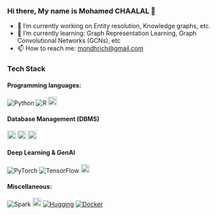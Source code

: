 ### Hi there, My name is Mohamed CHAALAL 👋

- 🔭 I’m currently working on Entity resolution, Knowledge graphs, etc.
- 🌱 I’m currently learning: Graph Representation Learning, Graph Convolutional Networks (GCNs), etc 
- 📫 How to reach me: mondhrich@gmail.com


### Tech Stack

#### Programming languages:
![Python](https://img.shields.io/badge/-Python-yellow?logo=Python)
![R](https://img.shields.io/badge/-R-276DC3?logo=R)
<img src="https://lh3.googleusercontent.com/drive-viewer/AKGpihYjFYSYyjpRfd8JQaXBNPnqK3RB7DbHtv1lUR8StxpmKi6JJJDFK5uQMI9cD5ctsBzoCQTEweapk_Uy3EGJW0Jnvjn0mw=s2560" alt="Java" height="20">

#### Database Management (DBMS)
<img src="https://lh3.googleusercontent.com/drive-viewer/AKGpihbKdFRCldJXBIoGDWDVcK3jML8uWxiXpbNDFMOUAqzfCg_b4zrNy70AsdHNFz2e99B_3qkk6SKlxQFNkdLwCiBX9HbfKiF5ww=s1600-v0" alt="postgresql" height="20"> <img src="https://lh3.googleusercontent.com/drive-viewer/AKGpihaiP-yfmGgzzmcAkDenhrCSI5BgolL6AicKAA5S9IER42tqOifkc5kTgvgqDeummJ_QTZYM2qtQVTddAts65Y52jggxqcXxmrE=s1600-rw-v1" alt="mongodb" height="20"> <img src="https://lh3.googleusercontent.com/drive-viewer/AKGpihbWcN-8m6Keg_6zayBtq4k0WwVl0L959IdcT7evNuIvrepzL2JnVv-k0lTB94wkj86IqJml_wKF1isM809znTTk4Fi-hFS5qvA=s1600-v0" alt="neo4j" height="20">



#### Deep Learning & GenAI
![PyTorch](https://img.shields.io/badge/-PyTorch-white?logo=PyTorch)
![TensorFlow](https://img.shields.io/badge/-TensorFlow-white?logo=TensorFlow)
<img src="https://lh3.googleusercontent.com/drive-viewer/AKGpihbQfrJjihZOMK8cCAHJdiBcNSskPVkWhs5xCWEi_HLYIVQbXBs0umjrt5m2TDJgYalxR-i7H_uQrB5e8VU1BBAspOTOSw=s1600-v0" alt="langchain" height="20.3">




#### Miscellaneous:
![Spark](https://img.shields.io/badge/-Spark-green?logo=apache-Spark)
<img src="https://lh3.googleusercontent.com/drive-viewer/AKGpihbAPV-WBawSg7Sc8N9kwkyrmuL3xezkcI0ePI7i67bMTUwdu1ll9sw-Im4Cbp1ft3FWosBTAtSL2g_XtyyMJlOVCgNWtYXdxw=s2560" alt="aws" height="20">
[![Hugging](https://img.shields.io/badge/%F0%9F%A4%97%20Hugging%20Face-Model-blue)](https://huggingface.co/Mondhirch)
[![Docker](https://lh3.googleusercontent.com/drive-viewer/AKGpihbBtLKaHXkWuIivpPx-GUznGqipfEBUyNCEsLKQ5P6CsDxvAh2nFaVZuBjn3G-gYfwhDmBm0efPnJWQOZMKt393S2vhaQ=s2560)](https://hub.docker.com/u/mondhirch2)

